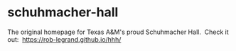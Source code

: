 # schuhmacher-hall
The original homepage for Texas A&amp;M's proud Schuhmacher Hall.&nbsp;
Check it out:&nbsp; <https://rob-legrand.github.io/hhh/>
